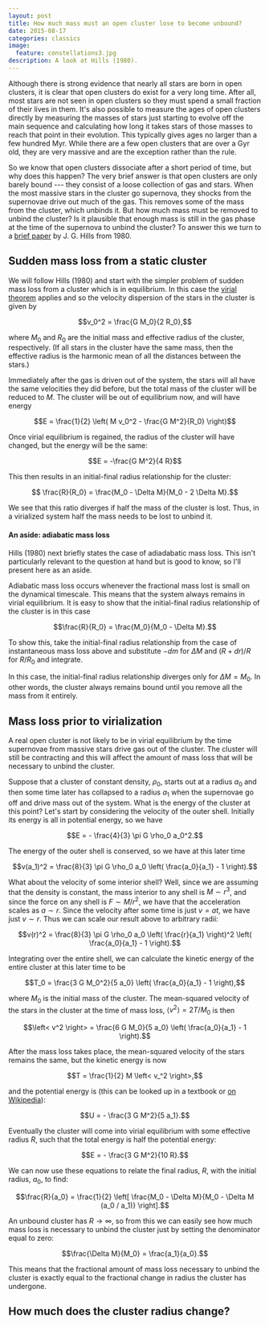 ```yaml
---
layout: post
title: How much mass must an open cluster lose to become unbound?
date: 2015-08-17
categories: classics
image:
  feature: constellations3.jpg
description: A look at Hills (1980).
---
```


Although there is strong evidence that nearly all stars are born in open
clusters, it is clear that open clusters do exist for a very long time.
After all, most stars are not seen in open clusters so they must spend a
small fraction of their lives in them.  It's also possible to measure the
ages of open clusters directly by measuring the masses of stars just
starting to evolve off the main sequence and calculating how long it takes
stars of those masses to reach that point in their evolution.  This
typically gives ages no larger than a few hundred Myr.  While there are a
few open clusters that are over a Gyr old, they are very massive and are the
exception rather than the rule. 

So we know that open clusters dissociate after a short period of time, but
why does this happen?  The very brief answer is that open clusters are only
barely bound --- they consist of a loose collection of gas and stars.  When
the most massive stars in the cluster go supernova, they shocks from the
supernovae drive out much of the gas.  This removes some of the mass from
the cluster, which unbinds it.  But how much mass must be removed to unbind
the cluster?  Is it plausible that enough mass is still in the gas phase at
the time of the supernova to unbind the cluster?  To answer this we turn to
a [brief paper][1] by J. G. Hills from 1980. 

## Sudden mass loss from a static cluster

We will follow Hills (1980) and start with the simpler problem of sudden
mass loss from a cluster which is in equilibrium.  In this case the [virial
theorem][2] applies and so the velocity dispersion of the stars in the
cluster is given by

$$v_0^2 = \frac{G M_0}{2 R_0},$$

where $M_0$ and $R_0$ are the initial mass and effective radius of the
cluster, respectively.  (If all stars in the cluster have the same mass,
then the effective radius is the harmonic mean of all the distances between
the stars.)

Immediately after the gas is driven out of the system, the stars will all
have the same velocities they did before, but the total mass of the cluster
will be reduced to $M$.  The cluster will be out of equilibrium now, and
will have energy

$$E = \frac{1}{2} \left( M v_0^2 - \frac{G M^2}{R_0} \right)$$

Once virial equilibrium is regained, the radius of the cluster will have
changed, but the energy will be the same:

$$E = -\frac{G M^2}{4 R}$$

This then results in an initial-final radius relationship for the cluster:

$$ \frac{R}{R_0} = \frac{M_0 - \Delta M}{M_0 - 2 \Delta M}.$$

We see that this ratio diverges if half the mass of the cluster is lost.
Thus, in a virialized system half the mass needs to be lost to unbind it.

#### An aside: adiabatic mass loss

Hills (1980) next briefly states the case of adiadabatic mass loss.  This
isn't particularly relevant to the question at hand but is good to know, so
I'll present here as an aside.

Adiabatic mass loss occurs whenever the fractional mass lost is small on the
dynamical timescale.  This means that the system always remains in virial
equilibrium.  It is easy to show that the initial-final radius relationship
of the cluster is in this case

$$\frac{R}{R_0} = \frac{M_0}{M_0 - \Delta M}.$$

To show this, take the initial-final radius relationship from the case of
instantaneous mass loss above and substitute $-dm$ for $\Delta M$ and $(R +
dr) / R$ for $R/R_0$ and integrate.

In this case, the initial-final radius relationship diverges only for
$\Delta M = M_0$.  In other words, the cluster always remains bound until
you remove all the mass from it entirely. 

## Mass loss prior to virialization

A real open cluster is not likely to be in virial equilibrium by the time
supernovae from massive stars drive gas out of the cluster.  The cluster
will still be contracting and this will affect the amount of mass loss that
will be necessary to unbind the cluster.

Suppose that a cluster of constant density, $\rho_0$, starts out at a radius
$a_0$ and then some time later has collapsed to a radius $a_1$ when the
supernovae go off and drive mass out of the system.  What is the energy of
the cluster at this point?  Let's start by considering the velocity of the
outer shell.  Initially its energy is all in potential energy, so we have

$$E = - \frac{4}{3} \pi G \rho_0 a_0^2.$$

The energy of the outer shell is conserved, so we have at this later time

$$v(a_1)^2 = \frac{8}{3} \pi G \rho_0 a_0 \left( \frac{a_0}{a_1} - 1
\right).$$

What about the velocity of some interior shell?  Well, since we are assuming
that the density is constant, the mass interior to any shell is $M \sim
r^3$, and since the force on any shell is $F \sim M / r^2$, we have that the
acceleration scales as $a \sim r$.  Since the velocity after some time is
just $v = a t$, we have just $v \sim r$.  Thus we can scale our result above
to arbitrary radii:

$$v(r)^2 = \frac{8}{3} \pi G \rho_0 a_0 \left( \frac{r}{a_1} \right)^2
\left( \frac{a_0}{a_1} - 1 \right).$$

Integrating over the entire shell, we can calculate the kinetic energy of
the entire cluster at this later time to be

$$T_0 = \frac{3 G M_0^2}{5 a_0} \left( \frac{a_0}{a_1} - 1 \right),$$

where $M_0$ is the initial mass of the cluster.  The mean-squared velocity
of the stars in the cluster at the time of mass loss, $\left< v^2 \right> =
2T / M_0$ is then

$$\left< v^2 \right> = \frac{6 G M_0}{5 a_0} \left( \frac{a_0}{a_1} - 1
\right).$$

After the mass loss takes place, the mean-squared velocity of the stars
remains the same, but the kinetic energy is now

$$T = \frac{1}{2} M \left< v_^2 \right>,$$

and the potential energy is (this can be looked up in a textbook or [on
Wikipedia][3]):

$$U = - \frac{3 G M^2}{5 a_1}.$$

Eventually the cluster will come into virial equilibrium with some effective
radius $R$, such that the total energy is half the potential energy:

$$E = - \frac{3 G M^2}{10 R}.$$

We can now use these equations to relate the final radius, $R$, with the initial
radius, $a_0$, to find:

$$\frac{R}{a_0} = \frac{1}{2} \left[ \frac{M_0 - \Delta M}{M_0 - \Delta M
(a_0 / a_1)} \right].$$

An unbound cluster has $R \to \infty$, so from this we can easily see how
much mass loss is necessary to unbind the cluster just by setting the
denominator equal to zero:

$$\frac{\Delta M}{M_0} = \frac{a_1}{a_0}.$$

This means that the fractional amount of mass loss necessary to unbind the
cluster is exactly equal to the fractional change in radius the cluster has
undergone. 

## How much does the cluster radius change?

[1]: http://adsabs.harvard.edu/abs/1980ApJ...235..986H
[2]: https://en.wikipedia.org/wiki/Virial_theorem
[3]: https://en.wikipedia.org/wiki/Gravitational_binding_energy
